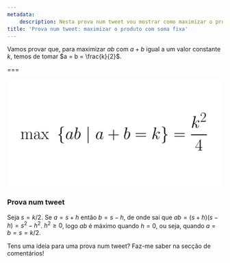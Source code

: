 ```yaml
---
metadata:
    description: Nesta prova num tweet vou mostrar como maximizar o produto de dois termos cuja soma está fixa.
title: 'Prova num tweet: maximizar o produto com soma fixa'
---
```


Vamos provar que, para maximizar $ab$ com $a + b$ igual a um valor constante $k$, temos de tomar $a = b = \frac{k}{2}$.

===

![maximizar ab com a+b=k é obtido com a=b=k/2](max.png)

### Prova num tweet

Seja $s = k/2$. Se $a = s+h$ então $b = s-h$, de onde sai que $ab = (s+h)(s-h) = s^2 - h^2$. $h^2 \geq 0$, logo $ab$ é máximo quando $h = 0$, ou seja, quando $a = b = s = k/2$.



Tens uma ideia para uma prova num tweet? Faz-me saber na secção de comentários!
